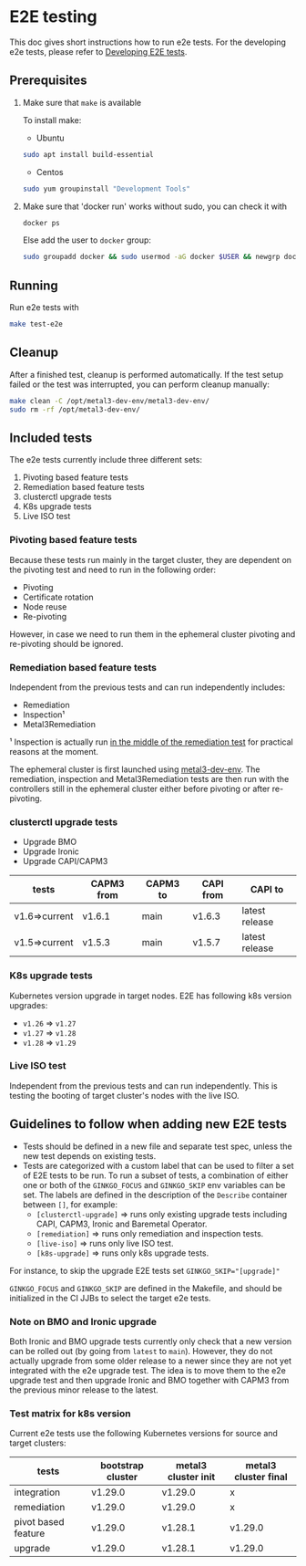 # E2E testing

This doc gives short instructions how to run e2e tests. For the developing e2e
tests, please refer to
[Developing E2E tests](https://cluster-api.sigs.k8s.io/developer/e2e.html).

## Prerequisites

1. Make sure that `make` is available

   To install make:

   - Ubuntu

   ```sh
   sudo apt install build-essential
   ```

   - Centos

   ```sh
   sudo yum groupinstall "Development Tools"
   ```

1. Make sure that 'docker run' works without sudo, you can check it with

   ```sh
   docker ps
   ```

   Else add the user to `docker` group:

   ```sh
   sudo groupadd docker && sudo usermod -aG docker $USER && newgrp docker
   ```

## Running

Run e2e tests with

```sh
make test-e2e
```

## Cleanup

After a finished test, cleanup is performed automatically. If the test setup
failed or the test was interrupted, you can perform cleanup manually:

```sh
make clean -C /opt/metal3-dev-env/metal3-dev-env/
sudo rm -rf /opt/metal3-dev-env/
```

## Included tests

The e2e tests currently include three different sets:

1. Pivoting based feature tests
1. Remediation based feature tests
1. clusterctl upgrade tests
1. K8s upgrade tests
1. Live ISO test

### Pivoting based feature tests

Because these tests run mainly in the target cluster,
they are dependent on the pivoting test and need to run in the following
order:

- Pivoting
- Certificate rotation
- Node reuse
- Re-pivoting

However, in case we need to run them in the ephemeral cluster pivoting and
re-pivoting should be ignored.

### Remediation based feature tests

Independent from the previous tests and can run independently includes:

- Remediation
- Inspection¹
- Metal3Remediation

¹ Inspection is actually run
[in the middle of the remediation test](https://github.com/metal3-io/cluster-api-provider-metal3/blob/8d08f375de93a793f839b42b5ec40e6bebf98664/test/e2e/remediation_test.go#L108)
for practical reasons at the moment.

The ephemeral cluster is first launched using
[metal3-dev-env](https://github.com/metal3-io/metal3-dev-env). The remediation,
inspection and Metal3Remediation tests are then run with the controllers still
in the ephemeral cluster either before pivoting or after re-pivoting.

### clusterctl upgrade tests

- Upgrade BMO
- Upgrade Ironic
- Upgrade CAPI/CAPM3

| tests         | CAPM3 from  | CAPM3 to  | CAPI from  | CAPI to         |
| --------------| ----------- | --------- | ---------- |---------------- |
| v1.6=>current | v1.6.1      | main      | v1.6.3     | latest release  |
| v1.5=>current | v1.5.3      | main      | v1.5.7     | latest release  |

### K8s upgrade tests

Kubernetes version upgrade in target nodes. E2E has following k8s version
upgrades:

- `v1.26` => `v1.27`
- `v1.27` => `v1.28`
- `v1.28` => `v1.29`

### Live ISO test

Independent from the previous tests and can run independently.
This is testing the booting of target cluster's nodes with the live ISO.

## Guidelines to follow when adding new E2E tests

- Tests should be defined in a new file and separate test spec, unless the new
  test depends on existing tests.
- Tests are categorized with a custom label that can be used to filter a set of
  E2E tests to be run. To run a subset of tests, a combination of either one or
  both of the `GINKGO_FOCUS` and `GINKGO_SKIP` env variables can be set. The
  labels are defined in the description of the `Describe` container between
  `[]`, for example:
   - `[clusterctl-upgrade]` => runs only existing upgrade tests including CAPI,
CAPM3, Ironic and Baremetal Operator.
   - `[remediation]` => runs only remediation and inspection tests.
   - `[live-iso]` => runs only live ISO test.
   - `[k8s-upgrade]` => runs only k8s upgrade tests.

For instance, to skip the upgrade E2E tests set `GINKGO_SKIP="[upgrade]"`

`GINKGO_FOCUS` and `GINKGO_SKIP` are defined in the Makefile, and should be
initialized in the CI JJBs to select the target e2e tests.

### Note on BMO and Ironic upgrade

Both Ironic and BMO upgrade tests currently only check that a new version can be
rolled out (by going from `latest` to `main`). However, they do not actually
upgrade from some older release to a newer since they are not yet integrated
with the e2e upgrade test. The idea is to move them to the e2e upgrade test and
then upgrade Ironic and BMO together with CAPM3 from the previous minor release
to the latest.

### Test matrix for k8s version

Current e2e tests use the following Kubernetes versions for source and target
clusters:

<!-- markdownlint-disable MD013 -->

| tests               | bootstrap cluster | metal3 cluster init | metal3 cluster final |
| ------------------- | ----------------- | ------------------- | -------------------- |
| integration         | v1.29.0           | v1.29.0             | x                    |
| remediation         | v1.29.0           | v1.29.0             | x                    |
| pivot based feature | v1.29.0           | v1.28.1             | v1.29.0              |
| upgrade             | v1.29.0           | v1.28.1             | v1.29.0              |

<!-- markdownlint-enable MD013 -->
